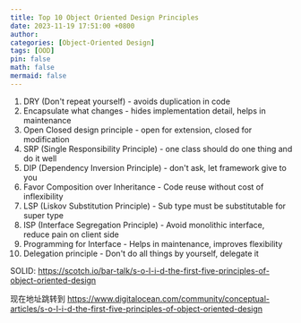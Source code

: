 ```yaml
---
title: Top 10 Object Oriented Design Principles
date: 2023-11-19 17:51:00 +0800
author: 
categories: [Object-Oriented Design]
tags: [OOD]
pin: false
math: false
mermaid: false
---
```


1. DRY (Don't repeat yourself) - avoids duplication in code
2. Encapsulate what changes - hides implementation detail, helps in maintenance
3. Open Closed design principle - open for extension, closed for modification
4. SRP (Single Responsibility Principle) - one class should do one thing and do it well
5. DIP (Dependency Inversion Principle) - don't ask, let framework give to you
6. Favor Composition over Inheritance - Code reuse without cost of inflexibility
7. LSP (Liskov Substitution Principle) - Sub type must be substitutable for super type
8. ISP (Interface Segregation Principle) - Avoid monolithic interface, reduce pain on client side
9. Programming for Interface - Helps in maintenance, improves flexibility
10. Delegation principle - Don't do all things by yourself, delegate it


SOLID: <https://scotch.io/bar-talk/s-o-l-i-d-the-first-five-principles-of-object-oriented-design>

现在地址跳转到 <https://www.digitalocean.com/community/conceptual-articles/s-o-l-i-d-the-first-five-principles-of-object-oriented-design>
